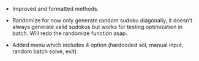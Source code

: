 - Improved and formatted methods.
- Randomize for now only generate random sudoku diagonally, it doesn't always generate valid sudokus but works for testing optimization in batch.
   Will redo the randomize function asap.

- Added menu which includes 4 option (hardcoded sol, manual input, random batch solve, exit)

